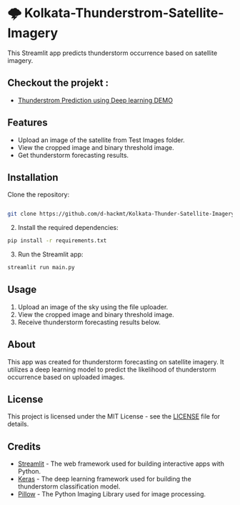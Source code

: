 # 🌩️ Kolkata-Thunderstrom-Satellite-Imagery

This Streamlit app predicts thunderstorm occurrence based on satellite imagery.

## Checkout the projekt : 
- [Thunderstrom Prediction using Deep learning DEMO ](kolkatathunderstrom.streamlit.app) 

## Features

- Upload an image of the satellite from Test Images folder.
- View the cropped image and binary threshold image.
- Get thunderstorm forecasting results.

## Installation

 Clone the repository:

```bash

git clone https://github.com/d-hackmt/Kolkata-Thunder-Satellite-Imagery.git

```

2. Install the required dependencies:

```bash
pip install -r requirements.txt
```

3. Run the Streamlit app:

```bash
streamlit run main.py
```
 
## Usage

1. Upload an image of the sky using the file uploader.
2. View the cropped image and binary threshold image.
3. Receive thunderstorm forecasting results below.

## About

This app was created for thunderstorm forecasting on satellite imagery. It utilizes a deep learning model to predict the likelihood of thunderstorm occurrence based on uploaded images.

## License

This project is licensed under the MIT License - see the [LICENSE](LICENSE) file for details.



## Credits

- [Streamlit](https://streamlit.io/) - The web framework used for building interactive apps with Python.
- [Keras](https://keras.io/) - The deep learning framework used for building the thunderstorm classification model.
- [Pillow](https://python-pillow.org/) - The Python Imaging Library used for image processing.


